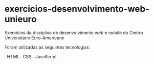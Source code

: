 # exercicios-desenvolvimento-web-unieuro

Exercícios da disciplina de desenvolvimento web e mobile do Centro Universitário Euro-Americano

Foram utilizadas as seguintes tecnologias:

. HTML
. CSS
. JavaScript
